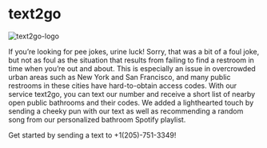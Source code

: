 # text2go
![text2go-logo](https://user-images.githubusercontent.com/77930041/196045441-43914f50-d0b9-49e2-8318-379919e8f0f9.jpg)

If you’re looking for pee jokes, urine luck! Sorry, that was a bit of a foul joke, but not as foul as the situation that results from failing to find a restroom in time when you’re out and about. This is especially an issue in overcrowded urban areas such as New York and San Francisco, and many public restrooms in these cities have hard-to-obtain access codes. With our service text2go, you can text our number and receive a short list of nearby open public bathrooms and their codes. We added a lighthearted touch by sending a cheeky pun with our text as well as recommending a random song from our personalized bathroom Spotify playlist. 

Get started by sending a text to +1(205)-751-3349!
